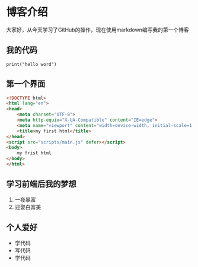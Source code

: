 # 博客介绍
大家好，从今天学习了GitHub的操作，现在使用markdown编写我的第一个博客

## 我的代码
    print("hello word")
 ## 第一个界面
```html
<!DOCTYPE html>
<html lang="en">
<head>
    <meta charset="UTF-8">
    <meta http-equiv="X-UA-Compatible" content="IE=edge">
    <meta name="viewport" content="width=device-width, initial-scale=1.0">
    <title>my first html</title>
</head>
<script src="scripts/main.js" defer></script>
<body>
    my frist html
</body>
</html>
```
## 学习前端后我的梦想
1. 一夜暴富
2. 迎娶白富美

## 个人爱好
* 学代码
* 写代码
* 学代码
